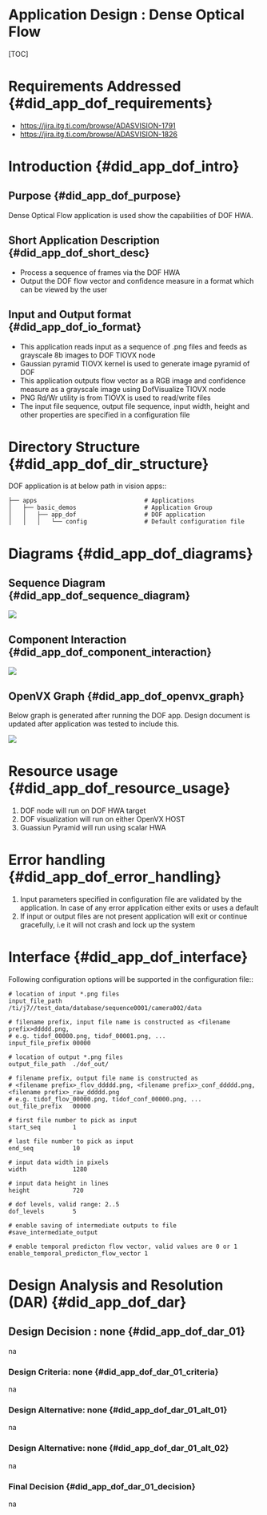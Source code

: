 # Application Design : Dense Optical Flow

[TOC]

# Requirements Addressed {#did_app_dof_requirements}

- https://jira.itg.ti.com/browse/ADASVISION-1791
- https://jira.itg.ti.com/browse/ADASVISION-1826

# Introduction {#did_app_dof_intro}

## Purpose {#did_app_dof_purpose}

Dense Optical Flow application is used show the capabilities of
DOF HWA.

## Short Application Description {#did_app_dof_short_desc}

- Process a sequence of frames via the DOF HWA
- Output the DOF flow vector and confidence measure in a format which can be viewed by the user

## Input and Output format {#did_app_dof_io_format}

- This application reads input as a sequence of .png files and feeds as grayscale 8b images to DOF TIOVX node
- Gaussian pyramid TIOVX kernel is used to generate image pyramid of DOF
- This application outputs flow vector as a RGB image and confidence measure as a grayscale image
  using DofVisualize TIOVX node
- PNG Rd/Wr utility is from TIOVX is used to read/write files
- The input file sequence, output file sequence, input width, height and other properties are specified
  in a configuration file

# Directory Structure {#did_app_dof_dir_structure}

DOF application is at below path in vision apps::

    ├── apps                              # Applications
    │   ├── basic_demos                   # Application Group
    │   │   ├── app_dof                   # DOF application
    │   │   │   └── config                # Default configuration file

# Diagrams {#did_app_dof_diagrams}

## Sequence Diagram {#did_app_dof_sequence_diagram}

![](/app_dof_sequence_diagram.png)

## Component Interaction {#did_app_dof_component_interaction}

![](app_dof_component_interaction.png)

## OpenVX Graph {#did_app_dof_openvx_graph}

Below graph is generated after running the DOF app.
Design document is updated after application was tested to include this.

![](app_dof_data_flow.jpg)

# Resource usage {#did_app_dof_resource_usage}
1. DOF node will run on DOF HWA target
2. DOF visualization will run on either OpenVX HOST
3. Guassiun Pyramid will run using scalar HWA

# Error handling {#did_app_dof_error_handling}
1. Input parameters specified in configuration file are validated by the application.
   In case of any error application either exits or uses a default
2. If input or output files are not present application will exit or continue
   gracefully, i.e it will not crash and lock up the system

# Interface {#did_app_dof_interface}

Following configuration options will be supported in the configuration file::

    # location of input *.png files
    input_file_path   /ti/j7//test_data/database/sequence0001/camera002/data

    # filename prefix, input file name is constructed as <filename prefix>ddddd.png,
    # e.g. tidof_00000.png, tidof_00001.png, ...
    input_file_prefix 00000

    # location of output *.png files
    output_file_path  ./dof_out/

    # filename prefix, output file name is constructed as
    # <filename prefix>_flov_ddddd.png, <filename prefix>_conf_ddddd.png, <filename prefix>_raw_ddddd.png
    # e.g. tidof_flov_00000.png, tidof_conf_00000.png, ...
    out_file_prefix   00000

    # first file number to pick as input
    start_seq         1

    # last file number to pick as input
    end_seq           10

    # input data width in pixels
    width             1280

    # input data height in lines
    height            720

    # dof levels, valid range: 2..5
    dof_levels        5

    # enable saving of intermediate outputs to file
    #save_intermediate_output

    # enable temporal predicton flow vector, valid values are 0 or 1
    enable_temporal_predicton_flow_vector 1

# Design Analysis and Resolution (DAR) {#did_app_dof_dar}

## Design Decision : none {#did_app_dof_dar_01}
na

### Design Criteria: none {#did_app_dof_dar_01_criteria}
na

### Design Alternative: none {#did_app_dof_dar_01_alt_01}
na

### Design Alternative: none {#did_app_dof_dar_01_alt_02}
na

### Final Decision {#did_app_dof_dar_01_decision}
na
